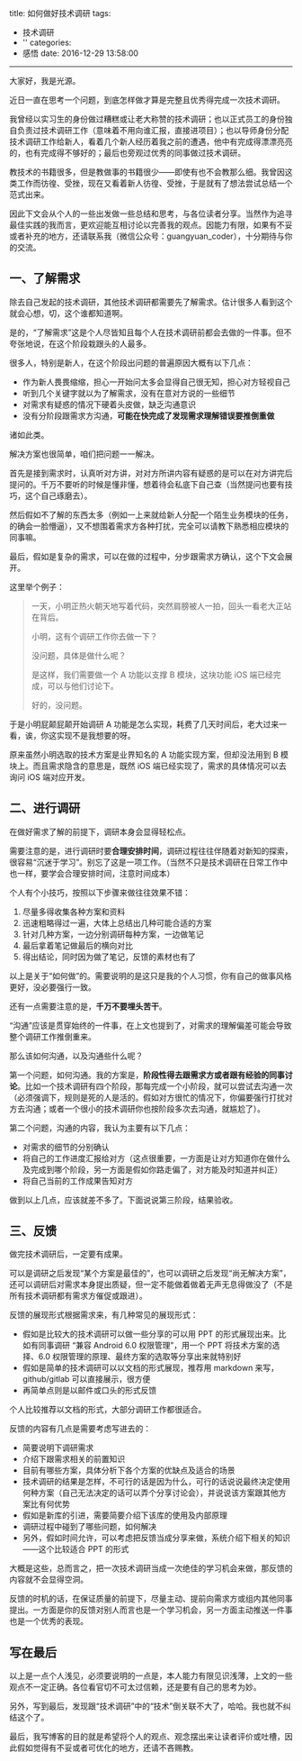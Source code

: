 title: 如何做好技术调研
tags:
  - 技术调研
  - ''
categories:
  - 感悟
date: 2016-12-29 13:58:00
---

大家好，我是光源。

近日一直在思考一个问题，到底怎样做才算是完整且优秀得完成一次技术调研。

我曾经以实习生的身份做过糟糕或让老大称赞的技术调研；也以正式员工的身份独自负责过技术调研工作（意味着不用向谁汇报，直接进项目）；也以导师身份分配技术调研工作给新人，看着几个新人经历着我之前的遭遇，他中有完成得漂漂亮亮的，也有完成得不够好的；最后也旁观过优秀的同事做过技术调研。

教技术的书籍很多，但是教做事的书籍很少——即使有也不会教那么细。我曾因这类工作而彷徨、受挫，现在又看着新人彷徨、受挫，于是就有了想法尝试总结一个范式出来。

因此下文会从个人的一些出发做一些总结和思考，与各位读者分享。当然作为追寻最佳实践的我而言，更欢迎能互相讨论以完善我的观点。因能力有限，如果有不妥或者补充的地方，还请联系我（微信公众号：guangyuan_coder），十分期待与你的交流。

## 一、了解需求

除去自己发起的技术调研，其他技术调研都需要先了解需求。估计很多人看到这个就会心想，切，这个谁都知道啊。

是的，“了解需求”这是个人尽皆知且每个人在技术调研前都会去做的一件事。但不夸张地说，在这个阶段栽跟头的人最多。

很多人，特别是新人，在这个阶段出问题的普遍原因大概有以下几点：

- 作为新人畏畏缩缩，担心一开始问太多会显得自己很无知，担心对方轻视自己
- 听到几个关键字就以为了解需求，没有在意对方说的一些细节
- 对需求有疑惑的情况下硬着头皮做，缺乏沟通意识
- 没有分阶段跟需求方沟通，**可能在快完成了发现需求理解错误要推倒重做**

诸如此类。

解决方案也很简单，咱们把问题一一解决。

首先是接到需求时，认真听对方讲，对对方所讲内容有疑惑的是可以在对方讲完后提问的。千万不要听的时候是懂非懂，想着待会私底下自己查（当然提问也要有技巧，这个自己琢磨去）。

然后假如不了解的东西太多（例如一上来就给新人分配一个陌生业务模块的任务，的确会一脸懵逼），又不想围着需求方各种打扰，完全可以请教下熟悉相应模块的同事嘛。

最后，假如是复杂的需求，可以在做的过程中，分步跟需求方确认，这个下文会展开。

这里举个例子：

> 一天，小明正热火朝天地写着代码，突然肩膀被人一拍，回头一看老大正站在背后。
> 
> 小明，这有个调研工作你去做一下？
> 
> 没问题，具体是做什么呢？
> 
> 是这样，我们需要做一个 A 功能以支撑 B 模块，这块功能 iOS 端已经完成，可以与他们讨论下。
> 
> 好的，没问题。

于是小明屁颠屁颠开始调研 A 功能是怎么实现，耗费了几天时间后，老大过来一看，诶，你这实现不是我想要的呀。

原来虽然小明选取的技术方案是业界知名的 A 功能实现方案，但却没法用到 B 模块上。而且需求隐含的意思是，既然 iOS 端已经实现了，需求的具体情况可以去询问 iOS 端对应开发。

## 二、进行调研

在做好需求了解的前提下，调研本身会显得轻松点。

需要注意的是，进行调研时要**合理安排时间**，调研过程往往伴随着对新知的探索，很容易“沉迷于学习”。别忘了这是一项工作。（当然不只是技术调研在日常工作中也一样，要学会合理安排时间，注意时间成本）

个人有个小技巧，按照以下步骤来做往往效果不错：

1. 尽量多得收集各种方案和资料
2. 迅速粗略得过一遍，大体上总结出几种可能合适的方案
3. 针对几种方案，一边分别调研每种方案，一边做笔记
4. 最后拿着笔记做最后的横向对比
5. 得出结论，同时因为做了笔记，反馈的素材也有了

以上是关于“如何做”的。需要说明的是这只是我的个人习惯，你有自己的做事风格更好，没必要强行一致。

还有一点需要注意的是，**千万不要埋头苦干**。

“沟通”应该是贯穿始终的一件事，在上文也提到了，对需求的理解偏差可能会导致整个调研工作推倒重来。

那么该如何沟通，以及沟通些什么呢？

第一个问题，如何沟通。我的方案是，**阶段性得去跟需求方或者跟有经验的同事讨论**。比如一个技术调研有四个阶段，那每完成一个小阶段，就可以尝试去沟通一次（必须强调下，规则是死的人是活的。假如对方很忙的情况下，你偏要强行打扰对方去沟通；或者一个很小的技术调研你也按阶段多次去沟通，就尴尬了）。

第二个问题，沟通的内容，我认为主要有以下几点：

- 对需求的细节的分别确认
- 将自己的工作进度汇报给对方（这点很重要，一方面是让对方知道你在做什么及完成到哪个阶段，另一方面是假如你路走偏了，对方能及时知道并纠正）
- 将自己当前的工作成果告知对方

做到以上几点，应该就差不多了。下面说说第三阶段，结果验收。

## 三、反馈

做完技术调研后，一定要有成果。

可以是调研之后发现“某个方案是最佳的”，也可以调研之后发现“尚无解决方案”，还可以调研后对需求本身提出质疑，但一定不能做着做着无声无息得做没了（不是所有技术调研都有需求方催促或跟进）。

反馈的展现形式根据需求来，有几种常见的展现形式：

- 假如是比较大的技术调研可以做一些分享的可以用 PPT 的形式展现出来。比如有同事调研 “兼容 Android 6.0 权限管理”，用一个 PPT 将技术方案的选择、6.0 权限管理的原理、最终方案的选取等分享出来就特别好
- 假如是简单的技术调研可以以文档的形式展现，推荐用 markdown 来写，github/gitlab 可以直接展示，很方便
- 再简单点则是以邮件或口头的形式反馈

个人比较推荐以文档的形式，大部分调研工作都很适合。

反馈的内容有几点是需要考虑写进去的：

- 简要说明下调研需求
- 介绍下跟需求相关的前置知识
- 目前有哪些方案，具体分析下各个方案的优缺点及适合的场景
- 技术调研的结果是怎样，不可行的话是因为什么，可行的话说说最终决定使用何种方案（自己无法决定的话可以弄个分享讨论会），并说说该方案跟其他方案比有何优势
- 假如是新库的引进，需要简要介绍下该库的使用及内部原理
- 调研过程中碰到了哪些问题，如何解决
- 另外，假如时间允许，可以考虑把反馈当成分享来做，系统介绍下相关的知识——这个比较适合 PPT 的形式

大概是这些，总而言之，把一次技术调研当成一次绝佳的学习机会来做，那反馈的内容就不会显得空洞。

反馈的时机的话，在保证质量的前提下，尽量主动、提前向需求方或组内其他同事提出。一方面是你的反馈对别人而言也是一个学习机会，另一方面主动推送一件事也是一个优秀的表现。

## 写在最后

以上是一点个人浅见，必须要说明的一点是，本人能力有限见识浅薄，上文的一些观点不一定正确。各位看官切不可太过信赖，还是要有自己的思考为妙。

另外，写到最后，发现跟“技术调研”中的“技术”倒关联不大了，哈哈。我也就不纠结这个了。

最后，我写博客的目的就是希望将个人的观点、观念摆出来让读者评价或吐槽，因此假如觉得有不妥或者可优化的地方，还请不吝赐教。